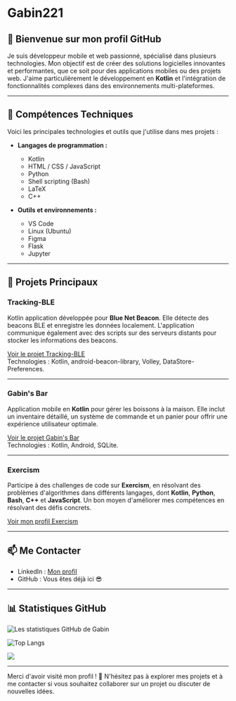 # Gabin221

## 👋 Bienvenue sur mon profil GitHub

Je suis développeur mobile et web passionné, spécialisé dans plusieurs technologies. Mon objectif est de créer des solutions logicielles innovantes et performantes, que ce soit pour des applications mobiles ou des projets web. J'aime particulièrement le développement en **Kotlin** et l'intégration de fonctionnalités complexes dans des environnements multi-plateformes.

---

## 🔧 Compétences Techniques

Voici les principales technologies et outils que j'utilise dans mes projets :

- **Langages de programmation :**
  - Kotlin
  - HTML / CSS / JavaScript
  - Python
  - Shell scripting (Bash)
  - LaTeX
  - C++

- **Outils et environnements :**
  - VS Code
  - Linux (Ubuntu)
  - Figma
  - Flask
  - Jupyter

---

## 📂 Projets Principaux

### **Tracking-BLE**
Kotlin application développée pour **Blue Net Beacon**. Elle détecte des beacons BLE et enregistre les données localement. L'application communique également avec des scripts sur des serveurs distants pour stocker les informations des beacons.

[Voir le projet Tracking-BLE](https://github.com/Gabin221/Tracking-BLE)  
Technologies : Kotlin, android-beacon-library, Volley, DataStore-Preferences.

---

### **Gabin's Bar**
Application mobile en **Kotlin** pour gérer les boissons à la maison. Elle inclut un inventaire détaillé, un système de commande et un panier pour offrir une expérience utilisateur optimale.

[Voir le projet Gabin's Bar](https://github.com/Gabin221/Gabin-s-bar-v2)  
Technologies : Kotlin, Android, SQLite.

---

### **Exercism**
Participe à des challenges de code sur **Exercism**, en résolvant des problèmes d'algorithmes dans différents langages, dont **Kotlin**, **Python**, **Bash**, **C++** et **JavaScript**. Un bon moyen d'améliorer mes compétences en résolvant des défis concrets.

[Voir mon profil Exercism](https://exercism.org/profiles/Gabin221)

---

## 📫 Me Contacter

- LinkedIn : [Mon profil](https://www.linkedin.com/in/gabin-serrurot-877a38253/)
- GitHub : Vous êtes déjà ici 😎

---

## 📊 Statistiques GitHub

![Les statistiques GitHub de Gabin](https://github-readme-stats.vercel.app/api?username=Gabin221&show_icons=true&theme=dark)

![Top Langs](https://github-readme-stats.vercel.app/api/top-langs/?username=Gabin221&langs_count=20&size_weight=0.5&count_weight=0.5&layout=donut-vertical)

<div aligneur="centre">
  <img src="https://profile-counter.glitch.me/Gabin221/count.svg?"  />
</div>

---

Merci d'avoir visité mon profil ! 🚀 N'hésitez pas à explorer mes projets et à me contacter si vous souhaitez collaborer sur un projet ou discuter de nouvelles idées.
